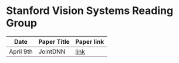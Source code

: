 # Stanford Vision Systems Reading Group

**Date** | **Paper Title** | **Paper link**
-- | -- | -- 
April 9th | JointDNN | [link](pdfs/hi.pdf)
